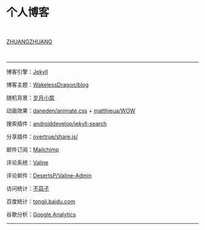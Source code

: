 # 个人博客

<br/>

[ZHUANGZHUANG](http://zhuangzhuang.cf)

<br/>

---

博客引擎：[Jekyll](https://jekyllrb.com/)

博客主题：[WakelessDragon/blog](https://github.com/WakelessDragon/blog)

随机背景：[岁月小筑](http://img.xjh.me/)

动画效果：[daneden/animate.css](https://github.com/daneden/animate.css) + [matthieua/WOW](https://github.com/matthieua/WOW)

搜索插件：[androiddevelop/jekyll-search](https://github.com/androiddevelop/jekyll-search)

分享插件：[overtrue/share.js/](https://github.com/overtrue/share.js/)

邮件订阅：[Mailchimp](https://mailchimp.com/)

评论系统：[Valine](https://valine.js.org/)

评论邮件：[DesertsP/Valine-Admin](https://github.com/DesertsP/Valine-Admin)

访问统计：[不蒜子](https://busuanzi.ibruce.info/)

百度统计：[tongji.baidu.com](https://tongji.baidu.com/)

谷歌分析：[Google Analytics](https://analytics.google.com/analytics/web/)

---

<br/>

<br/>